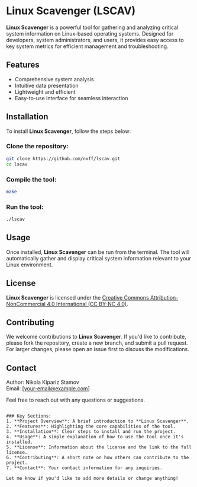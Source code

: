 # Linux Scavenger (LSCAV)

**Linux Scavenger** is a powerful tool for gathering and analyzing critical system information on Linux-based operating systems. Designed for developers, system administrators, and users, it provides easy access to key system metrics for efficient management and troubleshooting.

## Features
- Comprehensive system analysis
- Intuitive data presentation
- Lightweight and efficient
- Easy-to-use interface for seamless interaction

## Installation

To install **Linux Scavenger**, follow the steps below:

### Clone the repository:

```bash
git clone https://github.com/nxff/lscav.git
cd lscav
```

### Compile the tool:

```bash
make
```

### Run the tool:

```bash
./lscav
```

## Usage

Once installed, **Linux Scavenger** can be run from the terminal. The tool will automatically gather and display critical system information relevant to your Linux environment.

## License

**Linux Scavenger** is licensed under the [Creative Commons Attribution-NonCommercial 4.0 International (CC BY-NC 4.0)](https://creativecommons.org/licenses/by-nc/4.0/).

## Contributing

We welcome contributions to **Linux Scavenger**. If you'd like to contribute, please fork the repository, create a new branch, and submit a pull request. For larger changes, please open an issue first to discuss the modifications.

## Contact

Author: Nikola Kipariz Stamov  
Email: [your-email@example.com]  

Feel free to reach out with any questions or suggestions.

```

### Key Sections:
1. **Project Overview**: A brief introduction to **Linux Scavenger**.
2. **Features**: Highlighting the core capabilities of the tool.
3. **Installation**: Clear steps to install and run the project.
4. **Usage**: A simple explanation of how to use the tool once it's installed.
5. **License**: Information about the license and the link to the full license.
6. **Contributing**: A short note on how others can contribute to the project.
7. **Contact**: Your contact information for any inquiries.

Let me know if you'd like to add more details or change anything!
